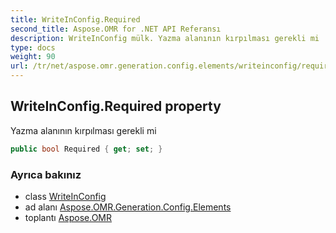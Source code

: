 ```yaml
---
title: WriteInConfig.Required
second_title: Aspose.OMR for .NET API Referansı
description: WriteInConfig mülk. Yazma alanının kırpılması gerekli mi
type: docs
weight: 90
url: /tr/net/aspose.omr.generation.config.elements/writeinconfig/required/
---
```

## WriteInConfig.Required property

Yazma alanının kırpılması gerekli mi

```csharp
public bool Required { get; set; }
```

### Ayrıca bakınız

* class [WriteInConfig](../)
* ad alanı [Aspose.OMR.Generation.Config.Elements](../../writeinconfig/)
* toplantı [Aspose.OMR](../../../)


